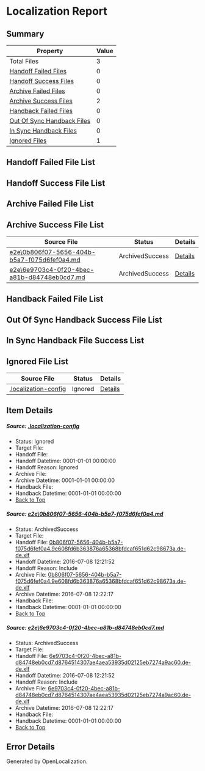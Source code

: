 # <a name='report-top'></a> Localization Report

## Summary
 Property | Value 
 -------- | ----- 
 Total Files | 3
[ Handoff Failed Files ](#handoff-failed-list)| 0
[ Handoff Success Files ](#handoff-success-list)| 0
[ Archive Failed Files ](#archive-failed-list)| 0
[ Archive Success Files ](#archive-success-list)| 2
[ Handback Failed Files ](#handback-failed-list)| 0
[ Out Of Sync Handback Files ](#outofsync-handback-success-list)| 0
[ In Sync Handback Files ](#insync-handback-success-list)| 0
[ Ignored Files ](#ignored-list)| 1

## <a name='handoff-failed-list'></a> Handoff Failed File List

## <a name='handoff-success-list'></a> Handoff Success File List

## <a name='archive-failed-list'></a> Archive Failed File List

## <a name='archive-success-list'></a> Archive Success File List
 Source File | Status | Details 
 ----------- | ------ | ------- 
 [e2e\0b806f07-5656-404b-b5a7-f075d6fef0a4.md](https://github.com/OpenLocalizationTestOrg/oltest/blob/3e62da83b73932365adc131f49e668a225d2ec56/e2e/0b806f07-5656-404b-b5a7-f075d6fef0a4.md) | ArchivedSuccess | [Details](#dc8dd097c6119034d2242e58777a510a2cbed9df1)
 [e2e\6e9703c4-0f20-4bec-a81b-d84748eb0cd7.md](https://github.com/OpenLocalizationTestOrg/oltest/blob/3e62da83b73932365adc131f49e668a225d2ec56/e2e/6e9703c4-0f20-4bec-a81b-d84748eb0cd7.md) | ArchivedSuccess | [Details](#364589c349c1bc3f3af69b458897ccd7dbebc74f2)

## <a name='handback-failed-list'></a> Handback Failed File List

## <a name='outofsync-handback-success-list'></a> Out Of Sync Handback Success File List

## <a name='insync-handback-success-list'></a> In Sync Handback File Success List

## <a name='ignored-list'></a> Ignored File List
 Source File | Status | Details 
 ----------- | ------ | ------- 
 [.localization-config](https://github.com/OpenLocalizationTestOrg/oltest/blob/3e62da83b73932365adc131f49e668a225d2ec56/.localization-config) | Ignored | [Details](#3d4f252ac210baf56311d7e97dcc2db10974dbd20)

## Item Details
##### <a name='3d4f252ac210baf56311d7e97dcc2db10974dbd20'></a> Source: [.localization-config](https://github.com/OpenLocalizationTestOrg/oltest/blob/3e62da83b73932365adc131f49e668a225d2ec56/.localization-config)
* Status: Ignored
* Target File: 
* Handoff File: 
* Handoff Datetime: 0001-01-01 00:00:00
* Handoff Reason: Ignored
* Archive File: 
* Archive Datetime: 0001-01-01 00:00:00
* Handback File: 
* Handback Datetime: 0001-01-01 00:00:00
* [Back to Top](#report-top)

##### <a name='dc8dd097c6119034d2242e58777a510a2cbed9df1'></a> Source: [e2e\0b806f07-5656-404b-b5a7-f075d6fef0a4.md](https://github.com/OpenLocalizationTestOrg/oltest/blob/3e62da83b73932365adc131f49e668a225d2ec56/e2e/0b806f07-5656-404b-b5a7-f075d6fef0a4.md)
* Status: ArchivedSuccess
* Target File: 
* Handoff File: [0b806f07-5656-404b-b5a7-f075d6fef0a4.9e608fd6b363876a65368bfdcaf651d62c98673a.de-de.xlf](https://github.com/OpenLocalizationTestOrg/olhandoff-e2e/blob/f7d8197c07bb3ef79a67f3318fbb94c7ff95fc65/ol-handoff/OpenLocalizationTestOrg/oltest-dede-fly/ci/ht/0b806f07-5656-404b-b5a7-f075d6fef0a4.9e608fd6b363876a65368bfdcaf651d62c98673a.de-de.xlf)
* Handoff Datetime: 2016-07-08 12:21:52
* Handoff Reason: Include
* Archive File: [0b806f07-5656-404b-b5a7-f075d6fef0a4.9e608fd6b363876a65368bfdcaf651d62c98673a.de-de.xlf](https://github.com/OpenLocalizationTestOrg/olhandoff-e2e/blob/68714295361d01f4ac3228f4116de5383632192d/ol-archive/OpenLocalizationTestOrg/oltest-dede-fly/ci/ht/0b806f07-5656-404b-b5a7-f075d6fef0a4.9e608fd6b363876a65368bfdcaf651d62c98673a.de-de.xlf)
* Archive Datetime: 2016-07-08 12:22:17
* Handback File: 
* Handback Datetime: 0001-01-01 00:00:00
* [Back to Top](#report-top)

##### <a name='364589c349c1bc3f3af69b458897ccd7dbebc74f2'></a> Source: [e2e\6e9703c4-0f20-4bec-a81b-d84748eb0cd7.md](https://github.com/OpenLocalizationTestOrg/oltest/blob/3e62da83b73932365adc131f49e668a225d2ec56/e2e/6e9703c4-0f20-4bec-a81b-d84748eb0cd7.md)
* Status: ArchivedSuccess
* Target File: 
* Handoff File: [6e9703c4-0f20-4bec-a81b-d84748eb0cd7.d8764514307ae4aea53935d02125eb7274a9ac60.de-de.xlf](https://github.com/OpenLocalizationTestOrg/olhandoff-e2e/blob/f7d8197c07bb3ef79a67f3318fbb94c7ff95fc65/ol-handoff/OpenLocalizationTestOrg/oltest-dede-fly/ci/ht/6e9703c4-0f20-4bec-a81b-d84748eb0cd7.d8764514307ae4aea53935d02125eb7274a9ac60.de-de.xlf)
* Handoff Datetime: 2016-07-08 12:21:52
* Handoff Reason: Include
* Archive File: [6e9703c4-0f20-4bec-a81b-d84748eb0cd7.d8764514307ae4aea53935d02125eb7274a9ac60.de-de.xlf](https://github.com/OpenLocalizationTestOrg/olhandoff-e2e/blob/68714295361d01f4ac3228f4116de5383632192d/ol-archive/OpenLocalizationTestOrg/oltest-dede-fly/ci/ht/6e9703c4-0f20-4bec-a81b-d84748eb0cd7.d8764514307ae4aea53935d02125eb7274a9ac60.de-de.xlf)
* Archive Datetime: 2016-07-08 12:22:17
* Handback File: 
* Handback Datetime: 0001-01-01 00:00:00
* [Back to Top](#report-top)


## Error Details

Generated by OpenLocalization.
